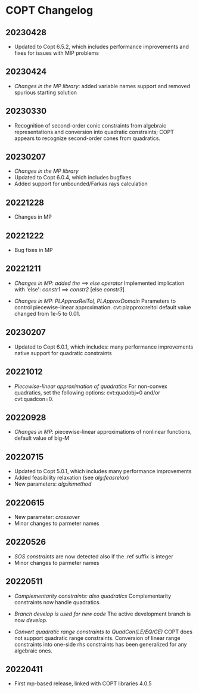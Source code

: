 # COPT Changelog

## 20230428
- Updated to Copt 6.5.2, which includes performance improvements and
  fixes for issues with MIP problems


## 20230424
- *Changes in the MP library*: added variable names support
  and removed spurious starting solution
  

## 20230330
- Recognition of second-order conic constraints
  from algebraic representations and conversion into
  quadratic constraints; COPT appears to recognize
  second-order cones from quadratics.


## 20230207
- *Changes in the MP library*
- Updated to Copt 6.0.4, which includes bugfixes
- Added support for unbounded/Farkas rays calculation


## 20221228
- Changes in MP


## 20221222
- Bug fixes in MP


## 20221211
- *Changes in MP: added the ==> else operator*
   Implemented implication with 'else': *constr1* ==> *constr2* [else *constr3*]   

- *Changes in MP: PLApproxRelTol, PLApproxDomain*
   Parameters to control piecewise-linear approximation.
   cvt:plapprox:reltol default value changed from 1e-5 to 0.01.


## 20230207
- Updated to Copt 6.0.1, which includes:
     many performance improvements 
     native support for quadratic constraints


## 20221012
- *Piecewise-linear approximation of quadratics*
    For non-convex quadratics, set the following options:
    cvt:quadobj=0 and/or cvt:quadcon=0.


## 20220928
- *Changes in MP*: piecewise-linear approximations of nonlinear functions,
    default value of big-M


## 20220715
- Updated to Copt 5.0.1, which includes many performance improvements
- Added feasibility relaxation (see *alg:feasrelax*)
- New parameters: *alg:iismethod*


## 20220615
- New parameter: *crossover*
- Minor changes to parmeter names


## 20220526
- *SOS constraints* are now detected also if the .ref suffix is integer
- Minor changes to parmeter names

## 20220511
- *Complementarity constraints: also quadratics*
    Complementarity constraints now handle quadratics.

- *Branch develop is used for new code*
    The active development branch is now *develop*.

- *Convert quadratic range constraints to QuadCon(LE/EQ/GE)*
    COPT does not support quadratic range constraints.
    Conversion of linear range constraints into one-side rhs
    constraints has been generalized for any algebraic ones.
    

## 20220411
- First mp-based release, linked with COPT libraries 4.0.5